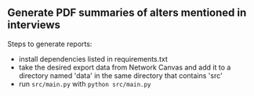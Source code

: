 ## Generate PDF summaries of alters mentioned in interviews

Steps to generate reports:

* install dependencies listed in requirements.txt
* take the desired export data from Network Canvas and add it to a directory named 'data' in the same directory that contains 'src'
* run `src/main.py` with `python src/main.py`
